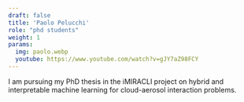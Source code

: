 ```yaml
---
draft: false
title: 'Paolo Pelucchi'
role: "phd students"
weight: 1
params:
  img: paolo.webp
  youtube: https://www.youtube.com/watch?v=gJY7aZ98FCY
---
```


I am pursuing my PhD thesis in the iMIRACLI project on hybrid and interpretable machine learning for cloud-aerosol interaction problems.
